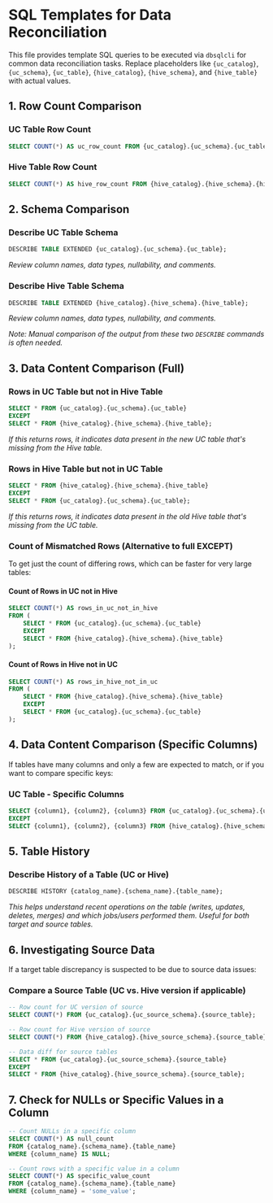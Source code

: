 # SQL Templates for Data Reconciliation

This file provides template SQL queries to be executed via `dbsqlcli` for common data reconciliation tasks. Replace placeholders like `{uc_catalog}`, `{uc_schema}`, `{uc_table}`, `{hive_catalog}`, `{hive_schema}`, and `{hive_table}` with actual values.

## 1. Row Count Comparison

### UC Table Row Count
```sql
SELECT COUNT(*) AS uc_row_count FROM {uc_catalog}.{uc_schema}.{uc_table};
```

### Hive Table Row Count
```sql
SELECT COUNT(*) AS hive_row_count FROM {hive_catalog}.{hive_schema}.{hive_table};
```

## 2. Schema Comparison

### Describe UC Table Schema
```sql
DESCRIBE TABLE EXTENDED {uc_catalog}.{uc_schema}.{uc_table};
```
*Review column names, data types, nullability, and comments.*

### Describe Hive Table Schema
```sql
DESCRIBE TABLE EXTENDED {hive_catalog}.{hive_schema}.{hive_table};
```
*Review column names, data types, nullability, and comments.*

*Note: Manual comparison of the output from these two `DESCRIBE` commands is often needed.*

## 3. Data Content Comparison (Full)

### Rows in UC Table but not in Hive Table
```sql
SELECT * FROM {uc_catalog}.{uc_schema}.{uc_table}
EXCEPT
SELECT * FROM {hive_catalog}.{hive_schema}.{hive_table};
```
*If this returns rows, it indicates data present in the new UC table that's missing from the Hive table.*

### Rows in Hive Table but not in UC Table
```sql
SELECT * FROM {hive_catalog}.{hive_schema}.{hive_table}
EXCEPT
SELECT * FROM {uc_catalog}.{uc_schema}.{uc_table};
```
*If this returns rows, it indicates data present in the old Hive table that's missing from the UC table.*

### Count of Mismatched Rows (Alternative to full EXCEPT)
To get just the count of differing rows, which can be faster for very large tables:

#### Count of Rows in UC not in Hive
```sql
SELECT COUNT(*) AS rows_in_uc_not_in_hive
FROM (
    SELECT * FROM {uc_catalog}.{uc_schema}.{uc_table}
    EXCEPT
    SELECT * FROM {hive_catalog}.{hive_schema}.{hive_table}
);
```

#### Count of Rows in Hive not in UC
```sql
SELECT COUNT(*) AS rows_in_hive_not_in_uc
FROM (
    SELECT * FROM {hive_catalog}.{hive_schema}.{hive_table}
    EXCEPT
    SELECT * FROM {uc_catalog}.{uc_schema}.{uc_table}
);
```

## 4. Data Content Comparison (Specific Columns)
If tables have many columns and only a few are expected to match, or if you want to compare specific keys:

### UC Table - Specific Columns
```sql
SELECT {column1}, {column2}, {column3} FROM {uc_catalog}.{uc_schema}.{uc_table}
EXCEPT
SELECT {column1}, {column2}, {column3} FROM {hive_catalog}.{hive_schema}.{hive_table};
```

## 5. Table History

### Describe History of a Table (UC or Hive)
```sql
DESCRIBE HISTORY {catalog_name}.{schema_name}.{table_name};
```
*This helps understand recent operations on the table (writes, updates, deletes, merges) and which jobs/users performed them. Useful for both target and source tables.*

## 6. Investigating Source Data
If a target table discrepancy is suspected to be due to source data issues:

### Compare a Source Table (UC vs. Hive version if applicable)
```sql
-- Row count for UC version of source
SELECT COUNT(*) FROM {uc_catalog}.{uc_source_schema}.{source_table};

-- Row count for Hive version of source
SELECT COUNT(*) FROM {hive_catalog}.{hive_source_schema}.{source_table};

-- Data diff for source tables
SELECT * FROM {uc_catalog}.{uc_source_schema}.{source_table}
EXCEPT
SELECT * FROM {hive_catalog}.{hive_source_schema}.{source_table};
```

## 7. Check for NULLs or Specific Values in a Column
```sql
-- Count NULLs in a specific column
SELECT COUNT(*) AS null_count
FROM {catalog_name}.{schema_name}.{table_name}
WHERE {column_name} IS NULL;

-- Count rows with a specific value in a column
SELECT COUNT(*) AS specific_value_count
FROM {catalog_name}.{schema_name}.{table_name}
WHERE {column_name} = 'some_value';
